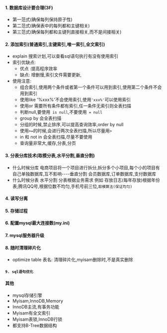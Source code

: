 #### 1. 数据库设计要合理(3F)
- 第一范式(确保每列保持原子性)
- 第二范式(确保表中的每列都和主键相关)
- 第三范式(确保每列都和主键列直接相关,而不是间接相关)
#### 2. 添加索引(普通索引,主键索引,唯一索引,全文索引)
- explain 搜索计划,可以查看sql语句执行有没有使用索引
- 索引优缺点:
    - 优点 :提高程序效率 
    - 缺点: 增删慢,索引文件需要更新,
- 使用注意:
    - 组合索引,使用两个条件或者第一个条件可以用到索引,使用第二个条件不会用到索引
    - 使用like '%xxx%'不会使用索引,使用`'xxx%'`可以使用索引
    - 使用or 需要所有条件都有索引,任一条件无索引则全表扫描
    - 判断null,要使用` is null`,不要使用` = null`
    - group by 会全表扫描
    - 分组的时候,禁止排序,可以提高查询效率,order by null
    - 使用`>=`的时候,会进行两次全表扫描,所以尽量用`>`
    - in 和 not in 会全表扫描,尽量不要使用
    - 查询量非常大,缓存,分表,分页
#### 3. 分表分库技术(取模分表,水平分割,垂直分割)
- 什么时候分库
电商项目将一个项目进行拆分,拆分多个小项目,每个小的项目有自己单独数据库,互不影响----垂直分割 会员数据库,订单数据库,支付数据库
- 什么时候分表
水平分割 分表根据业务需求
例如 存放日志(每年存放)根据年份表;腾讯QQ号,根据位数不均匀,手机号前三位,`取模算法(保证均匀)`
#### 4. 读写分离
#### 5. 存储过程
#### 6. 配置mysql最大连接数(my.ini)
#### 7. mysql服务器升级
#### 8. 随时清理碎片化
- optimize table 表名: 清理碎片化,myisam删除时,不是真实删除
#### `9. sql语句优化`
#### 其他
- mysql存储引擎
- Myisam,InnoDB,Memory
- InnoDB主流,有事务功能
- Myisam有全文索引
- Myisam表锁,InnoDB行锁
- 都支持B-Tree数据结构